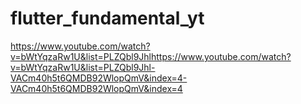 # flutter_fundamental_yt
 https://www.youtube.com/watch?v=bWtYqzaRw1U&list=PLZQbl9Jhlhttps://www.youtube.com/watch?v=bWtYqzaRw1U&list=PLZQbl9Jhl-VACm40h5t6QMDB92WlopQmV&index=4-VACm40h5t6QMDB92WlopQmV&index=4
